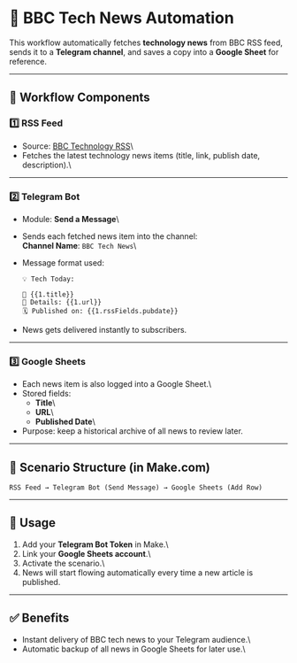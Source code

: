 # 📌 BBC Tech News Automation

This workflow automatically fetches **technology news** from BBC RSS
feed, sends it to a **Telegram channel**, and saves a copy into a
**Google Sheet** for reference.

------------------------------------------------------------------------

## 🔧 Workflow Components

### 1️⃣ **RSS Feed**

-   Source: [BBC Technology
    RSS](https://feeds.bbci.co.uk/news/technology/rss.xml)\
-   Fetches the latest technology news items (title, link, publish date,
    description).\
------------------------------------------------------------------------

### 2️⃣ **Telegram Bot**

-   Module: **Send a Message**\

-   Sends each fetched news item into the channel:\
    **Channel Name**: `BBC Tech News`\

-   Message format used:

        💡 Tech Today:

        📰 {{1.title}}
        📎 Details: {{1.url}}
        🗓️ Published on: {{1.rssFields.pubdate}}

-   News gets delivered instantly to subscribers.

------------------------------------------------------------------------

### 3️⃣ **Google Sheets**

-   Each news item is also logged into a Google Sheet.\
-   Stored fields:
    -   **Title**\
    -   **URL**\
    -   **Published Date**\
-   Purpose: keep a historical archive of all news to review later.

------------------------------------------------------------------------

## 📂 Scenario Structure (in Make.com)

    RSS Feed → Telegram Bot (Send Message) → Google Sheets (Add Row)

------------------------------------------------------------------------

## 🚀 Usage

1.  Add your **Telegram Bot Token** in Make.\
2.  Link your **Google Sheets account**.\
3.  Activate the scenario.\
4.  News will start flowing automatically every time a new article is
    published.

------------------------------------------------------------------------

## ✅ Benefits

-   Instant delivery of BBC tech news to your Telegram audience.\
-   Automatic backup of all news in Google Sheets for later use.\
